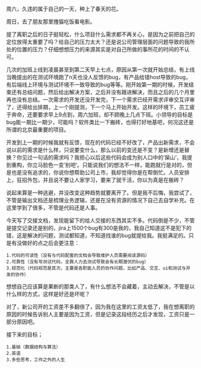 周六，久违的属于自己的一天，种上了春天的花。

周日，去了朋友那里撸猫吃饭看电影。

提了离职之后的日子挺轻松，什么项目什么需求都不再关心，是因为之前把自己的定位放得太重要了吗？给自己的压力太大？还是说公司管理层面的问题导致的我所处的位置的压力？仔细想想压力的来源其实是对自己所做的事所花的时间的不认可。

几次的加班上线到凌晨甚至到第二天早上七点，原因从第一次就开始总结，有上线当晚提出的在测试环境跑了n天也没人反馈的bug，有产品给错host导致的bug，有后端线上环境与测试环境不一致导致的bug等等。刚开始第一期的时候，开发结束还有总结问题，然后给出解决方案，之后并没有跟进解决，而且之后的几个月里再也没有总结。一次需求的开发还没开发完，下一个需求已经开需求评审交互评审了，还得给出排期，上一个刚提测，下一个马上开始开发。这样的环境下，员工疲于奔命，还要要求早上9点到，周六加班，却不顾晚上几点下班。小领导的目标是bug能一期比一期少，可能吗？软件类比一下搬砖，也得打好地基吧，何况这还是所谓的北京最重要的项目。

开发到上一期的时候我就有反馈，现在的代码已经不好改了，产品出新需求，不会说以前的需求是什么样，只说要变什么，那么以前的变还是不变？是新增还是替换？你见过一句话的需求吗？我担心以后这些代码会成为别人口中的‘屎山’，我提到重构，你立马脸色一变’别吧‘。只能说我们的想法不一样，能跑就行是对的，但是也是没有追求的，你说你想帮助公司上市，我却觉得你是在帮倒忙。人员安排上，狂招外包，并且说不要让人家学习，要来了就干活，你以为真是在搬砖？

说起来算是一种逃避，并没改变这种趋势就要离开了。但是我不后悔，我尝试了，不管是输出文档还是梳理业务逻辑，还是在没有资源的情况下自己去自学补充。在这里学到了很多，不管是代码还是人事。

今天写了交接文档，发现能留下的给人交接的东西其实不多。代码倒是不少，不管是提交记录还是别的，jira上1500个bug有300是我的，我自己知道这不是犯下的错，这是解决的问题，测试都知道，不知道找谁的bug就提给我。我挺满足的。只是有没做好的点之后会更注意：

    1.代码的可读性（没有与代码配套的文档会导致维护人员需要阅读源码）
    2.可靠性（没有写测试代码，全靠人力去测试导致会有长期潜伏的bug）
    3.规范化（代码规范是其次，主要是各职能人员的协作问题，比如产品、交互、ui和测试与开发的协作）



想想自己应该算是果断的那类人了，有什么想法不会藏着，主动去解决，不管是以什么样的方式，这样是好还是坏呢？

对了，新公司开的工资差不多翻倍了，因为我在这里的工资太低了，我在想离职的原因的时候告诉别人主要是因为工资，但是记录这段经历之后才发现，工资只是一部分原因吧。

接下来的目标；

    1.基础（数据结构与算法）
    2.英语
    3.多些思考，工作之外的人生
